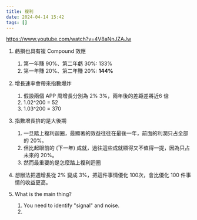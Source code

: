 ```yaml
---
title: 複利
date: 2024-04-14 15:42
tags: []
---
```

https://www.youtube.com/watch?v=4V8aNnJZAJw
1. 虧損也具有複 Compound 效應
	1. 第一年賺 90%、第二年虧 30%: 133%
	2. 第一年賺 20%、第二年賺 20%: **144%**
2. 增長速率會帶來指數爆炸
	1. 假設兩個 APP 周增長分別為 2% 3%，兩年後的差距差將近6 倍
	2. 1.02^200 = 52
	3. 1.03^200 = 370 	   
3. 指數增長拚的是大後期
	1. 一旦踏上複利迴圈，最顯著的效益往往在最後一年，前面的利潤只占全部的 20%。
	2. 但比起眼前的 (下一年) 成就，過往這些成就顯得又不值得一提，因為只占未來的 20%。
	3. 然而最重要的是怎麼踏上複利迴圈


1. 想辦法把週增長從 2% 變成 3%，把這件事情優化 100次，會比優化 100 件事情的收益更高。
2. What is the main thing? 
	1. You need to identify "signal" and noise. 
	2. 